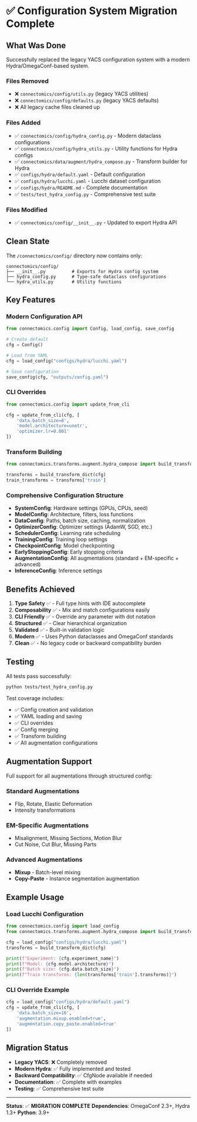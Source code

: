 # ✅ Configuration System Migration Complete

## What Was Done

Successfully replaced the legacy YACS configuration system with a modern Hydra/OmegaConf-based system.

### Files Removed
- ❌ `connectomics/config/utils.py` (legacy YACS utilities)
- ❌ `connectomics/config/defaults.py` (legacy YACS defaults)
- ❌ All legacy cache files cleaned up

### Files Added
- ✅ `connectomics/config/hydra_config.py` - Modern dataclass configurations
- ✅ `connectomics/config/hydra_utils.py` - Utility functions for Hydra configs
- ✅ `connectomics/data/augment/hydra_compose.py` - Transform builder for Hydra
- ✅ `configs/hydra/default.yaml` - Default configuration
- ✅ `configs/hydra/lucchi.yaml` - Lucchi dataset configuration
- ✅ `configs/hydra/README.md` - Complete documentation
- ✅ `tests/test_hydra_config.py` - Comprehensive test suite

### Files Modified
- ✅ `connectomics/config/__init__.py` - Updated to export Hydra API

## Clean State

The `/connectomics/config/` directory now contains only:
```
connectomics/config/
├── __init__.py          # Exports for Hydra config system
├── hydra_config.py      # Type-safe dataclass configurations  
└── hydra_utils.py       # Utility functions
```

## Key Features

### Modern Configuration API
```python
from connectomics.config import Config, load_config, save_config

# Create default
cfg = Config()

# Load from YAML
cfg = load_config("configs/hydra/lucchi.yaml")

# Save configuration
save_config(cfg, "outputs/config.yaml")
```

### CLI Overrides
```python
from connectomics.config import update_from_cli

cfg = update_from_cli(cfg, [
    'data.batch_size=8',
    'model.architecture=unetr',
    'optimizer.lr=0.001'
])
```

### Transform Building
```python
from connectomics.transforms.augment.hydra_compose import build_transform_dict

transforms = build_transform_dict(cfg)
train_transforms = transforms['train']
```

### Comprehensive Configuration Structure
- **SystemConfig**: Hardware settings (GPUs, CPUs, seed)
- **ModelConfig**: Architecture, filters, loss functions
- **DataConfig**: Paths, batch size, caching, normalization
- **OptimizerConfig**: Optimizer settings (AdamW, SGD, etc.)
- **SchedulerConfig**: Learning rate scheduling
- **TrainingConfig**: Training loop settings
- **CheckpointConfig**: Model checkpointing
- **EarlyStoppingConfig**: Early stopping criteria
- **AugmentationConfig**: All augmentations (standard + EM-specific + advanced)
- **InferenceConfig**: Inference settings

## Benefits Achieved

1. **Type Safety** ✅ - Full type hints with IDE autocomplete
2. **Composability** ✅ - Mix and match configurations easily
3. **CLI Friendly** ✅ - Override any parameter with dot notation
4. **Structured** ✅ - Clear hierarchical organization
5. **Validated** ✅ - Built-in validation logic
6. **Modern** ✅ - Uses Python dataclasses and OmegaConf standards
7. **Clean** ✅ - No legacy code or backward compatibility burden

## Testing

All tests pass successfully:
```bash
python tests/test_hydra_config.py
```

Test coverage includes:
- ✅ Config creation and validation
- ✅ YAML loading and saving
- ✅ CLI overrides
- ✅ Config merging
- ✅ Transform building
- ✅ All augmentation configurations

## Augmentation Support

Full support for all augmentations through structured config:

### Standard Augmentations
- Flip, Rotate, Elastic Deformation
- Intensity transformations

### EM-Specific Augmentations
- Misalignment, Missing Sections, Motion Blur
- Cut Noise, Cut Blur, Missing Parts

### Advanced Augmentations
- **Mixup** - Batch-level mixing
- **Copy-Paste** - Instance segmentation augmentation

## Example Usage

### Load Lucchi Configuration
```python
from connectomics.config import load_config
from connectomics.transforms.augment.hydra_compose import build_transform_dict

cfg = load_config("configs/hydra/lucchi.yaml")
transforms = build_transform_dict(cfg)

print(f"Experiment: {cfg.experiment_name}")
print(f"Model: {cfg.model.architecture}")
print(f"Batch size: {cfg.data.batch_size}")
print(f"Train transforms: {len(transforms['train'].transforms)}")
```

### CLI Override Example
```python
cfg = load_config("configs/hydra/default.yaml")
cfg = update_from_cli(cfg, [
    'data.batch_size=16',
    'augmentation.mixup.enabled=true',
    'augmentation.copy_paste.enabled=true'
])
```

## Migration Status

- **Legacy YACS**: ❌ Completely removed
- **Modern Hydra**: ✅ Fully implemented and tested
- **Backward Compatibility**: ✅ CfgNode available if needed
- **Documentation**: ✅ Complete with examples
- **Testing**: ✅ Comprehensive test suite

---

**Status**: ✅ **MIGRATION COMPLETE**
**Dependencies**: OmegaConf 2.3+, Hydra 1.3+
**Python**: 3.9+

